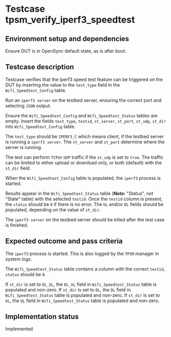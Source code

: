 # Testcase tpsm_verify_iperf3_speedtest

## Environment setup and dependencies

Ensure DUT is in OpenSync default state, as is after boot.

## Testcase description

Testcase verifies that the Iperf3 speed test feature can be triggered on the DUT by inserting the value to the
`test_type` field in the `Wifi_Speedtest_Config` table.

Run an `iperf3 server` on the testbed server, ensuring the correct port and selecting `JSON` output.

Ensure the `Wifi_Speedtest_Config` and `Wifi_Speedtest_Status` tables are empty.
Insert the fields `test_type`, `testid`, `st_server`, `st_port`, `st_udp`, `st_dir` into  `Wifi_Speedtest_Config` table.

The `test_type` should be `IPERF3_C` which means client, if the testbed server is running a `iperf3 server`. The
`st_server` and `st_port` determine where the server is running.

The test can perform `TCP`or `UDP` traffic if the `st_udp` is set to `true`. The traffic can be limited to either upload
or download only, or both (default) with the `st_dir` field.

When the `Wifi_Speedtest_Config` table is populated, the `iperf3` process is started.

Results appear in the `Wifi_Speedtest_Status` table (**Note:** "Status", not "State" table) with the selected `testid`.
Once the `testid` column is present, the `status` should be `0` if there is no error. The `UL` and/or `DL` fields should
be populated, depending on the value of `st_dir`.

The `iperf3 server` on the testbed server should be killed after the test case is finished.

## Expected outcome and pass criteria

The `iperf3` process is started. This is also logged by the `TPSM` manager in system logs.

The `Wifi_Speedtest_Status` table contains a column with the correct `testid`, `status` should be `0`.

If `st_dir` is set to `DL_UL`, the `DL_UL` field in `Wifi_Speedtest_Status` table is populated and non-zero.
If `st_dir` is set to `DL`, the `DL` field in `Wifi_Speedtest_Status` table is populated and non-zero.
If `st_dir` is set to `UL`, the `UL` field in `Wifi_Speedtest_Status` table is populated and non-zero.

## Implementation status

Implemented
